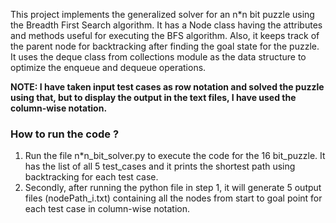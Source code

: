 This project implements the generalized solver for an n*n bit puzzle using the
Breadth First Search algorithm. It has a Node class having the attributes and
methods useful for executing the BFS algorithm. Also, it keeps track of the parent
node for backtracking after finding the goal state for the puzzle. It uses the deque
class from collections module as the data structure to optimize the enqueue and
dequeue operations. 

**NOTE: I have taken input test cases as row notation and
solved the puzzle using that, but to display the output in the text files, I have
used the column-wise notation.**

### How to run the code ?
1) Run the file n*n_bit_solver.py to execute the code for the 16 bit_puzzle. It has the list of all 5 test_cases and it prints the shortest path using backtracking for each test case.
2) Secondly, after running the python file in step 1, it will generate 5 output files (nodePath_i.txt) containing all the nodes from start to goal point for each test case in column-wise notation.


